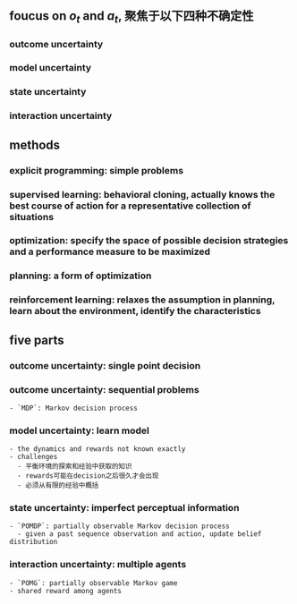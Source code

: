 ## foucus on $o_t$ and $a_t$, 聚焦于以下四种不确定性
### outcome uncertainty
### model uncertainty
### state uncertainty
### interaction uncertainty
## methods
### explicit programming: simple problems
### supervised learning: behavioral cloning, actually knows the best course of action for a representative collection of situations
### optimization: specify the space of possible decision strategies and a performance measure to be maximized
### planning: a form of optimization
### reinforcement learning: relaxes the assumption in planning, learn about the environment, identify the characteristics
## five parts
### outcome uncertainty: single point decision
### outcome uncertainty: sequential problems
    - `MDP`: Markov decision process
### model uncertainty: learn model
    - the dynamics and rewards not known exactly
    - challenges
      - 平衡环境的探索和经验中获取的知识
      - rewards可能在decision之后很久才会出现
      - 必须从有限的经验中概括
### state uncertainty: imperfect perceptual information
    - `POMDP`: partially observable Markov decision process
      - given a past sequence observation and action, update belief distribution
### interaction uncertainty: multiple agents
    - `POMG`: partially observable Markov game
    - shared reward among agents